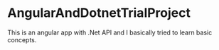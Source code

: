 # AngularAndDotnetTrialProject
This is an angular app with .Net API and I basically tried to learn basic concepts.
